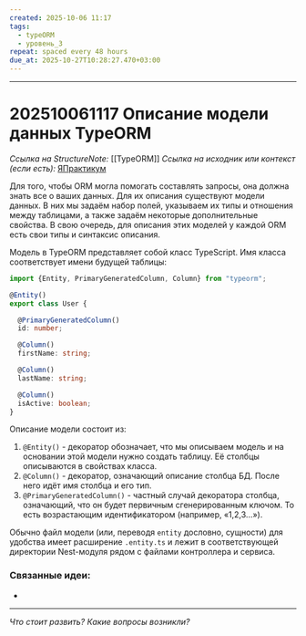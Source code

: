 ```yaml
---
created: 2025-10-06 11:17
tags:
  - typeORM
  - уровень_3
repeat: spaced every 48 hours
due_at: 2025-10-27T10:28:27.470+03:00
---
```


---

# 202510061117 Описание модели данных TypeORM

*Ссылка на StructureNote:* [[TypeORM]]
*Ссылка на исходник или контекст (если есть):* [ЯПрактикум](https://practicum.yandex.ru/learn/backend-nodejs/courses/a4214ab0-2146-4152-b90e-651bf4c7ca5e/sprints/564244/topics/104f2765-a9c9-4617-8a5e-f21b675cf9b3/lessons/c08ac5b4-adfa-4b80-ae52-dccb043b4323/)

Для того, чтобы ORM могла помогать составлять запросы, она должна знать все о ваших данных. Для их описания существуют модели данных. В них мы задаём набор полей, указываем их типы и отношения между таблицами, а также задаём некоторые дополнительные свойства. В свою очередь, для описания этих моделей у каждой ORM есть свои типы и синтаксис описания.

Модель в TypeORM представляет собой класс TypeScript. Имя класса соответствует имени будущей таблицы:

```ts
import {Entity, PrimaryGeneratedColumn, Column} from "typeorm";

@Entity()
export class User {

  @PrimaryGeneratedColumn()
  id: number;

  @Column()
  firstName: string;

  @Column()
  lastName: string;

  @Column()
  isActive: boolean;
}
```

Описание модели состоит из:

1) `@Entity()` - декоратор обозначает, что мы описываем модель и на основании этой модели нужно создать таблицу. Её столбцы описываются в свойствах класса.
2) `@Column()` - декоратор, означающий описание столбца БД. После него идёт имя столбца и его тип.
3) `@PrimaryGeneratedColumn()` - частный случай декоратора столбца, означающий, что он будет первичным сгенерированным ключом. То есть возрастающим идентификатором (например, «1,2,3...»).

Обычно файл модели (или, переводя `entity` дословно, сущности) для удобства имеет расширение `.entity.ts` и лежит в соответствующей директории Nest-модуля рядом с файлами контроллера и сервиса.

### Связанные идеи:

* 

---

*Что стоит развить? Какие вопросы возникли?*

